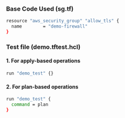
### Base Code Used (sg.tf)

```sh
resource "aws_security_group" "allow_tls" {
  name        = "demo-firewall"
}
```

### Test file (demo.tftest.hcl)

#### 1. For apply-based operations

```sh
run "demo_test" {}
```

#### 2. For plan-based operations

```sh
run "demo_test" {
  command = plan
}
```